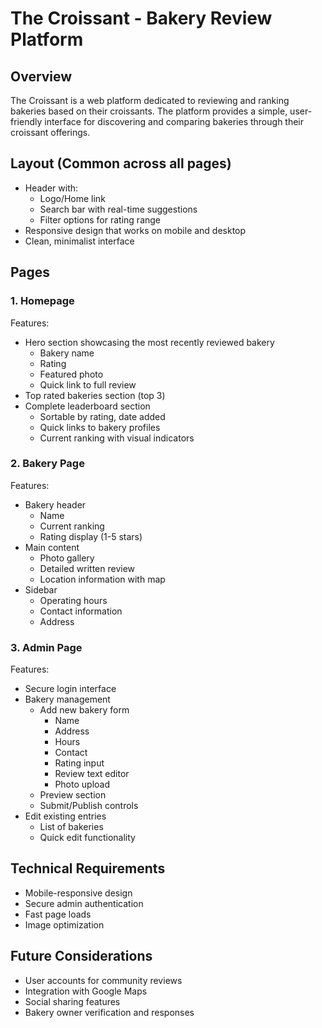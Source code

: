 # The Croissant - Bakery Review Platform

## Overview

The Croissant is a web platform dedicated to reviewing and ranking bakeries based on their croissants. The platform provides a simple, user-friendly interface for discovering and comparing bakeries through their croissant offerings.

## Layout (Common across all pages)

-   Header with:
    -   Logo/Home link
    -   Search bar with real-time suggestions
    -   Filter options for rating range
-   Responsive design that works on mobile and desktop
-   Clean, minimalist interface

## Pages

### 1. Homepage

Features:

-   Hero section showcasing the most recently reviewed bakery
    -   Bakery name
    -   Rating
    -   Featured photo
    -   Quick link to full review
-   Top rated bakeries section (top 3)
-   Complete leaderboard section
    -   Sortable by rating, date added
    -   Quick links to bakery profiles
    -   Current ranking with visual indicators

### 2. Bakery Page

Features:

-   Bakery header
    -   Name
    -   Current ranking
    -   Rating display (1-5 stars)
-   Main content
    -   Photo gallery
    -   Detailed written review
    -   Location information with map
-   Sidebar
    -   Operating hours
    -   Contact information
    -   Address

### 3. Admin Page

Features:

-   Secure login interface
-   Bakery management
    -   Add new bakery form
        -   Name
        -   Address
        -   Hours
        -   Contact
        -   Rating input
        -   Review text editor
        -   Photo upload
    -   Preview section
    -   Submit/Publish controls
-   Edit existing entries
    -   List of bakeries
    -   Quick edit functionality

## Technical Requirements

-   Mobile-responsive design
-   Secure admin authentication
-   Fast page loads
-   Image optimization

## Future Considerations

-   User accounts for community reviews
-   Integration with Google Maps
-   Social sharing features
-   Bakery owner verification and responses
